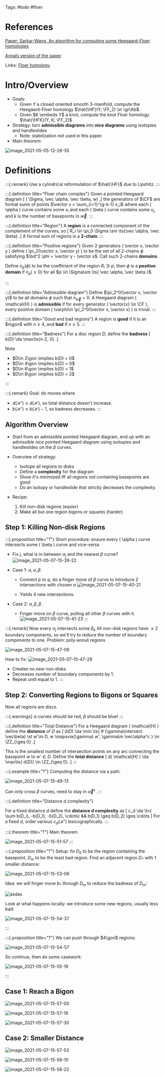 Tags: #todo #floer 

# References

[Paper: Sarkar-Wang, An algorithm for computing some Heegaard-Floer homologies](https://arxiv.org/pdf/math/0607777.pdf)

[Annals version of the paper](https://annals.math.princeton.edu/wp-content/uploads/annals-v171-n2-p11-s.pdf)

Links:
[Floer homology](Floer%20homology)

# Intro/Overview

- Goals: 
  - Given $Y$ a closed oriented smooth 3-manifold, compute the Heegaard-Floer homology $\hat{\HF}(Y; \FF_2) \in \gr\Ab$.
  - Given $K \embeds Y$ a knot, compute the knot Floer homology $\hat{\HFK}(Y, K; \FF_2)$
- Strategy: turn **admissible diagrams** into **nice diagrams** using isotopies and handleslides
  - Note: stabilization not used in this paper.
- Main theorem:

![image_2021-05-05-12-26-55](figures/image_2021-05-05-12-26-55.png)

# Definitions


:::{.remark}
Use a cylindrical reformulation of $\hat{\HF}$ due to Lipshitz.
:::


:::{.definition title="Floer chain complex"}
Given a pointed Heegaard diagram 
\[
( \Sigma, \vec \alpha, \vec \beta, w)
,\]
the generators of $\CF$ are formal sums of points $\vector x = \sum_{i=1}^{g-k-1} x_i$ where each \( \alpha \) curve contains some $x_i$ and each \( \beta \) curve contains some $x_j$, and $k$ is the number of basepoints in $\vec w$.
:::


:::{.definition title="Region"}
A **region** is a connected component of the complement of the curves, so
\[
R_i \in \pi_0 \Sigma \sm \ts{\vec \alpha, \vec \beta}
.\]
A formal sum of regions is a **2-chain**.
:::


:::{.definition title="Positive regions"}
Given 2 generators \( \vector x, \vector y \) define \( \pi_2(\vector x, \vector y) \) to be the set of all 2-chains $\phi$ satisfying $\bd^2 \phi = \vector y - \vector x$.
Call such 2-chains **domains**.

Define $n_p(\phi)$ to be the coefficient of the region $R_i \ni p$, then $\phi$ is a **positive domain** if $n_p(\geq 0)$ for all $p \in \Sigma\sm \ts{ \vec \alpha, \vec \beta }$.

:::




:::{.definition title="Admissible diagram"}
Define $\pi_2^0(\vector x, \vector y)$ to be all domains $\phi$ such that $n_{\vec w} = 0$.
A Heegaard diagram \( \mathcal{H}  \) is **admissible** if for every generator \( \vector{x} \in \CF \), every positive domain \( \varphi\in \pi_2^0(\vector x, \vector x) \) is trivial. 
:::


:::{.definition title="Good and bad regions"}
A region is **good** if it is an $n\gon$ with $n\leq 4$, and **bad** if $n\geq 5$.
:::


:::{.definition title="Badness"}
For a disc region $D$, define the **badness**
\[
b(D) \da \max\ts{n-2, 0}
.\]

Note 

- $D\in 2\gon \implies b(D) = 0$
- $D\in 4\gon \implies b(D) = 0$
- $D\in 6\gon \implies b(D) = 1$
- $D\in 8\gon \implies b(D) = 2$

:::



:::{.remark}
Goal: do moves where

- $d(\mathcal{H}' ) \leq d( \mathcal{H}  )$, so total distance doesn't increase.
- $b( \mathcal{H}' ) \leq b( \mathcal{H} ) -1$, so badness decreases.
:::





## Algorithm Overview

- Start from an admissible pointed Heegaard diagram, end up with an admissible *nice* pointed Heegaard diagram using isotopies and handleslides on the $\beta$ curves.

- Overview of strategy:

  - Isotope all regions to disks
  - Define a **complexity** for the diagram
  - Show it's minimized iff all regions *not* containing basepoints are good
  - Do an isotopy or handleslide that strictly decreases the complexity.

- Recipe:

  1. Kill non-disk regions (easier)
  2. Make all but one region bigons or squares (harder)

## Step 1: Killing Non-disk Regions


:::{.proposition title="?"}
Short procedure: ensure every \( \alpha \) curve intersects some \( \beta \) curve and vice-versa

- Fix $j$, what is in between $\alpha_j$ and the nearest $\beta$ curve?
  ![image_2021-05-07-15-39-22](figures/image_2021-05-07-15-39-22.png)
- Case 1: $\alpha, \alpha, \beta$.
  - Connect $p$ to $q$, do a finger move of $\beta$ curve to introduce 2 intersections with chosen $\alpha$
  ![image_2021-05-07-15-40-21](figures/image_2021-05-07-15-40-21.png) 

  - Yields 4 new intersections.

- Case 2: $\alpha, \beta, \beta$.
  - Finger move on $\beta$ curve, pulling all other $\beta$ curves with it.
  ![image_2021-05-07-15-41-23](figures/image_2021-05-07-15-41-23.png)
:::


:::{.remark}
Now every $\alpha_j$ intersects some $\beta_k$
All non-disk regions have $\geq 2$ boundary components, so we'll try to reduce the number of boundary components to one.
Problem: poly-annuli regions

![image_2021-05-07-15-47-09](figures/image_2021-05-07-15-47-09.png)

How to fix:
![image_2021-05-07-15-47-29](figures/image_2021-05-07-15-47-29.png)

- Creates no new non-disks
- Decreases number of boundary components by 1.
- Repeat until equal to 1.
:::


## Step 2: Converting Regions to Bigons or Squares

Now all regions are discs.

:::{.warnings}
$\alpha$ curves should be red, $\beta$ should be blue!
:::

:::{.definition title="Total Distance"}
For a Heegaard diagram \( \mathcal{H}  \) define the **distance** of $D$ as 
\[
d(D) \da \min \ts{ \# (\gamma\intersect \vec\beta) \st w'\in D, w \mapsvia{\gamma} w', \gamma\in \vec\alpha^c } \in \ZZ_{\geq 0}
.\]

This is the smallest number of intersection points on any arc connecting the basepoint $w$ to $w'\in D$.
Define the **total distance** 
\[
d( \mathcal{H}  ) \da \max\ts{ d(D)} \in \ZZ_{\geq 0}
.\]
:::


:::{.example title="?"}
Computing the distance via a path.

![image_2021-05-07-15-49-13](figures/image_2021-05-07-15-49-13.png)

Can only cross $\beta$ curves, need to stay in $\vec \alpha^c$.
:::



:::{.definition title="Distance $d$ complexity"}


For a fixed distance $d$ define the **distance $d$ complexity** as 
\[
c_d \da \tv{ \sum b(D_i), -b(D_1), -b(D_2), \cdots}
&&
b(D_1) \geq b(D_2) \geq \cdots
\]
For a fixed $d$, order various $c_d( \mathcal{H}' )$ lexicographically.
:::



:::{.theorem title="?"}
Main theorem


![image_2021-05-07-15-51-57](figures/image_2021-05-07-15-51-57.png)
:::



:::{.proposition title="?"}
Setup: fix $D_0$ to be the region containing the basepoint, $D_m$ to be the least bad region.
Find an adjacent region $D_*$ with 1 smaller distance:

![image_2021-05-07-15-53-06](figures/image_2021-05-07-15-53-06.png)

Idea: we will finger move $b_*$ through $D_m$ to reduce the badness of $D_m$:

![asdas](figures/image_2021-05-07-15-53-42.png)

Look at what happens locally: we introduce some new regions, usually less bad:

![image_2021-05-07-15-54-37](figures/image_2021-05-07-15-54-37.png)

:::




:::{.proposition title="?"}
We can push through $4\gon$ regions:

![image_2021-05-07-15-54-57](figures/image_2021-05-07-15-54-57.png)

So continue, then do some casework:

![image_2021-05-07-15-55-19](figures/image_2021-05-07-15-55-19.png)

:::



## Case 1: Reach a Bigon

![image_2021-05-07-15-57-00](figures/image_2021-05-07-15-57-00.png)

![image_2021-05-07-15-57-19](figures/image_2021-05-07-15-57-19.png)

![image_2021-05-07-15-57-30](figures/image_2021-05-07-15-57-30.png)

## Case 2: Smaller Distance

![image_2021-05-07-15-57-53](figures/image_2021-05-07-15-57-53.png)


![image_2021-05-07-15-58-10](figures/image_2021-05-07-15-58-10.png)

![image_2021-05-07-15-58-22](figures/image_2021-05-07-15-58-22.png)
